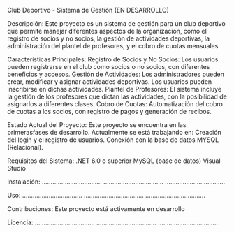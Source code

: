 Club Deportivo - Sistema de Gestión (EN DESARROLLO)

Descripción:
  Este proyecto es un sistema de gestión para un club deportivo que permite manejar diferentes aspectos de la organización, como el registro de socios y no socios, la gestión de actividades deportivas, la administración del plantel de profesores, y el cobro de cuotas mensuales.

Características Principales:
  Registro de Socios y No Socios: Los usuarios pueden registrarse en el club como socios o no socios, con diferentes beneficios y accesos.
  Gestión de Actividades: Los administradores pueden crear, modificar y asignar actividades deportivas. Los usuarios pueden inscribirse en dichas actividades.
  Plantel de Profesores: El sistema incluye la gestión de los profesores que dictan las actividades, con la posibilidad de asignarlos a diferentes clases.
  Cobro de Cuotas: Automatización del cobro de cuotas a los socios, con registro de pagos y generación de recibos.

Estado Actual del Proyecto:
  Este proyecto se encuentra en las primerasfases de desarrollo. Actualmente se está trabajando en:
    Creación del login y el registro de usuarios.
    Conexión con la base de datos MYSQL (Relacional).

Requisitos del Sistema:
  .NET 6.0 o superior
  MySQL (base de datos)
  Visual Studio

Instalación:
  ..................................
  ..................................
  ..................................

Uso:
  ..................................
  ..................................
  ..................................

Contribuciones:
  Este proyecto está activamente en desarrollo

Licencia:
  ..................................
  ..................................
  ..................................
